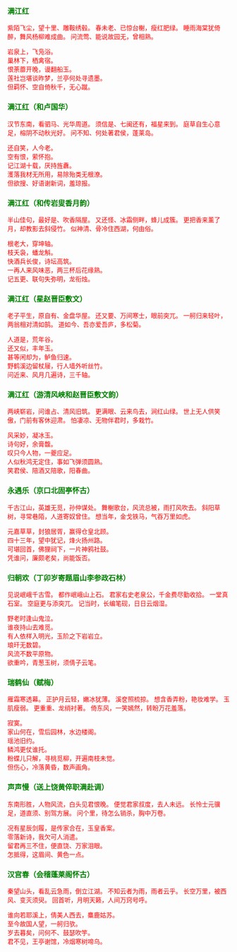 <style type="text/css">
    .markdown-body{text-align: left;}
    h3{color:green}
    article{font-family:"楷体";color:red}
</style>

### 满江红
<article>
紫陌飞尘，望十里、雕鞍绣毂。  
春未老、已惊台榭，瘦红肥绿。  
睡雨海棠犹倚醉，舞风杨柳难成曲。  
问流莺、能说故园无，曾相熟。  

岩泉上，飞凫浴。  
巢林下，栖禽宿。  
恨荼蘼开晚，谩翻船玉。  
莲社岂堪谈昨梦，兰亭何处寻遗墨。  
但羁怀、空自倚秋千，无心蹴。  
</article>

### 满江红（和卢国华）
<article>
汉节东南，看驷马、光华周道。  
须信是、七闽还有，福星来到。  
庭草自生心意足，榕阴不动秋光好。  
问不知、何处著君侯，蓬莱岛。  

还自笑，人今老。  
空有恨，萦怀抱。  
记江湖十载，厌持旌纛。  
濩落我材无所用，易除殆类无根潦。  
但欲搜、好语谢新词，羞琼报。  
</article>

### 满江红（和传岩叟香月韵）
<article>
半山佳句，最好是、吹香隔屋。  
又还怪、冰霜侧畔，蜂儿成簇。  
更把香来薰了月，却教影去斜侵竹。  
似神清、骨冷住西湖，何由俗。  

根老大，穿坤轴。  
枝夭袅，蟠龙斛。  
快酒兵长俊，诗坛高筑。  
一再人来风味恶，两三杯后花缘熟。  
记五更、联句失弥明，龙衔烛。  
</article>

### 满江红（星赵晋臣敷文）
<article>
老子平生，原自有、金盘华屋。  
还又要、万间寒士，眼前突兀。  
一舸归来轻叶，两翁相对清如鹄。  
道如今、吾亦爱吾庐，多松菊。  

人道是，荒年谷。  
还又似，丰年玉。  
甚等闲却为，鲈鱼归速。  
野鹤溪边留杖屦，行人墙外听丝竹。  
问近来、风月几遍诗，三千轴。  
</article>

### 满江红（游清风峡和赵晋臣敷文韵）
<article>
两峡崭岩，问谁占、清风旧筑。  
更满眼、云来鸟去，涧红山绿。  
世上无人供笑傲，门前有客休迎肃。  
怕凄凉、无物伴君时，多栽竹。  

风采妙，凝冰玉。  
诗句好，余膏馥。  
叹只今人物，一夔应足。  
人似秋鸿无定住，事如飞弹须圆熟。  
笑君侯、陪酒又陪歌，阳春曲。  
</article>

### 永遇乐（京口北固亭怀古）
<article>
千古江山，英雄无觅，孙仲谋处。  
舞榭歌台，风流总被，雨打风吹去。  
斜阳草树，寻常巷陌，人道寄奴曾住。  
想当年，金戈铁马，气吞万里如虎。  

元嘉草草，封狼居胥，赢得仓皇北顾。  
四十三年，望中犹记，烽火扬州路。  
可堪回首，佛狸祠下，一片神鸦社鼓。  
凭谁问，廉颇老矣，尚能饭否。  
</article>

### 归朝欢（丁卯岁寄题眉山李参政石林）
<article>
见说岷峨千古雪。  
都作岷峨山上石。  
君家右史老泉公，千金费尽勤收拾。  
一堂真石室。  
空庭更与添突兀。  
记当时，长编笔砚，日日云烟湿。  

野老时逢山鬼泣。  
谁夜持山去难觅。  
有人依样入明光，玉阶之下岩岩立。  
琅玕无数碧。  
风流不数平原物。  
欲重吟，青葱玉树，须倩子云笔。  
</article>

### 瑞鹤仙（赋梅）
<article>
雁霜寒透幕。  
正护月云轻，嫩冰犹薄。  
溪奁照梳掠。  
想含香弄粉，艳妆难学。  
玉肌瘦弱。  
更重重、龙绡衬著。  
倚东风，一笑嫣然，转盼万花羞落。  

寂寞。  
家山何在，雪后园林，水边楼阁。  
瑶池旧约。  
鳞鸿更仗谁托。  
粉蝶儿只解，寻桃觅柳，开遍南枝未觉。  
但伤心，冷落黄昏，数声画角。  
</article>

### 声声慢（送上饶黄倅职满赴调）
<article>
东南形胜，人物风流，白头见君恨晚。  
便觉君家叔度，去人未远。  
长怜士元骥足，道直须、别驾方展。  
问个里，待怎么销杀，胸中万卷。  

况有星辰剑履，是传家合在，玉皇香案。  
零落新诗，我欠可人消遣。  
留君再三不住，便直饶、万家泪眼。  
怎抵得，这眉间、黄色一点。  
</article>

### 汉宫春（会稽蓬莱阁怀古）
<article>
秦望山头，看乱云急雨，倒立江湖。  
不知云者为雨，雨者云乎。  
长空万里，被西风、变灭须臾。  
回首听，月明天籁，人间万窍号呼。  

谁向若耶溪上，倩美人西去，麋鹿姑苏。  
至今故国人望，一舸归欤。  
岁去暮矣，问何不、鼓瑟吹竽。  
君不见，王亭谢馆，冷烟寒树啼乌。  
</article>

